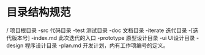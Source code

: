 # 目录结构规范

/ 项目根目录
  -src 代码目录
  -test 测试目录
  -doc 文档目录
    -iterate 迭代目录
      -[迭代版本号] 
        -index.md 此次迭代的入口
        -prototype 原型设计目录
        -ui UI设计目录
        -design 程序设计目录
        -plan.md 开发计划，内有工作项编号的定义。
